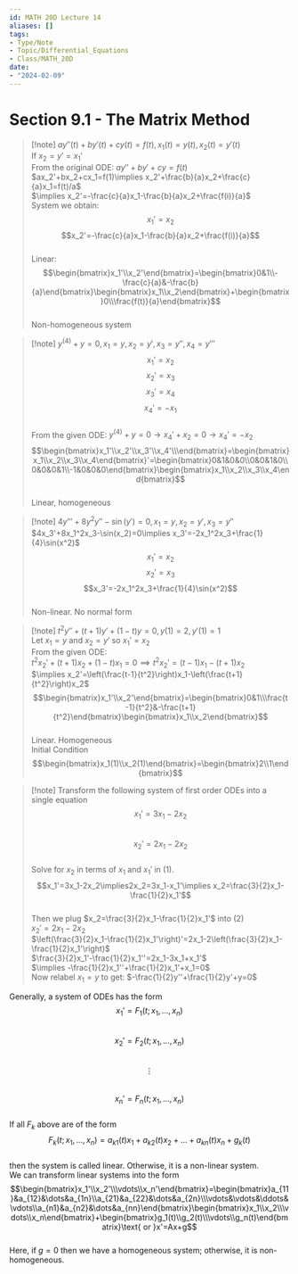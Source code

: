 ```yaml
---
id: MATH 20D Lecture 14
aliases: []
tags:
- Type/Note
- Topic/Differential_Equations
- Class/MATH_20D
date:
- "2024-02-09"
---
```

# Section 9.1 - The Matrix Method  

> [!note] $ay''(t)+by'(t)+cy(t)=f(t),x_1(t)=y(t),x_2(t)=y'(t)$  
> If $x_2=y'=x_1'$  
> From the original ODE: $ay''+by'+cy=f(t)$  
> $ax_2'+bx_2+cx_1=f(1)\implies x_2'+\frac{b}{a}x_2+\frac{c}{a}x_1=f(t)/a$  
> $\implies x_2'=-\frac{c}{a}x_1-\frac{b}{a}x_2+\frac{f(i)}{a}$  
> System we obtain: $$x_1'=x_2$$ $$x_2'=-\frac{c}{a}x_1-\frac{b}{a}x_2+\frac{f(i)}{a}$$  
> Linear: $$\begin{bmatrix}x_1'\\x_2'\end{bmatrix}=\begin{bmatrix}0&1\\-\frac{c}{a}&-\frac{b}{a}\end{bmatrix}\begin{bmatrix}x_1\\x_2\end{bmatrix}+\begin{bmatrix}0\\\frac{f(t)}{a}\end{bmatrix}$$  
> Non-homogeneous system  

> [!note] $y^{(4)}+y=0,x_1=y,x_2=y',x_3=y'',x_4=y'''$  
> $$x_1'=x_2$$ $$x_2'=x_3$$ $$x_3'=x_4$$ $$x_4'=-x_1$$  
> From the given ODE: $y^{(4)}+y=0\to x_4'+x_2=0\to x_4'=-x_2$  
> $$\begin{bmatrix}x_1'\\x_2'\\x_3'\\x_4'\\\end{bmatrix}=\begin{bmatrix}x_1\\x_2\\x_3\\x_4\end{bmatrix}'=\begin{bmatrix}0&1&0&0\\0&0&1&0\\0&0&0&1\\-1&0&0&0\end{bmatrix}\begin{bmatrix}x_1\\x_2\\x_3\\x_4\end{bmatrix}$$  
> Linear, homogeneous  

> [!note] $4y'''+8y^2y''-\sin(y')=0,x_1=y,x_2=y',x_3=y''$  
> $4x_3'+8x_1^2x_3-\sin(x_2)=0\implies x_3'=-2x_1^2x_3+\frac{1}{4}\sin(x^2)$  
> $$x_1'=x_2$$ $$x_2'=x_3$$ $$x_3'=-2x_1^2x_3+\frac{1}{4}\sin(x^2)$$  
> Non-linear. No normal form  

> [!note] $t^2y''+(t+1)y'+(1-t)y=0,y(1)=2,y'(1)=1$  
> Let $x_1=y$ and $x_2=y'$ so $x_1'=x_2$  
> From the given ODE:  
> $t^2x_2'+(t+1)x_2+(1-t)x_1=0\implies t^2x_2'=(t-1)x_1-(t+1)x_2$  
> $\implies x_2'=\left(\frac{t-1}{t^2}\right)x_1-\left(\frac{t+1}{t^2}\right)x_2$  
> $$\begin{bmatrix}x_1'\\x_2'\end{bmatrix}=\begin{bmatrix}0&1\\\frac{t-1}{t^2}&-\frac{t+1}{t^2}\end{bmatrix}\begin{bmatrix}x_1\\x_2\end{bmatrix}$$  
> Linear. Homogeneous  
> Initial Condition $$\begin{bmatrix}x_1(1)\\x_2(1)\end{bmatrix}=\begin{bmatrix}2\\1\end{bmatrix}$$  

> [!note] Transform the following system of first order ODEs into a single equation  
> $$x_1'=3x_1-2x_2\tag{1}$$  
> $$x_2'=2x_1-2x_2\tag{2}$$  
> Solve for $x_2$ in terms of $x_1$ and $x_1'$ in (1).  
> $$x_1'=3x_1-2x_2\implies2x_2=3x_1-x_1'\implies x_2=\frac{3}{2}x_1-\frac{1}{2}x_1'$$  
> Then we plug $x_2=\frac{3}{2}x_1-\frac{1}{2}x_1'$ into (2)  
> $x_2'=2x_1-2x_2$  
> $\left(\frac{3}{2}x_1-\frac{1}{2}x_1'\right)'=2x_1-2\left(\frac{3}{2}x_1-\frac{1}{2}x_1'\right)$  
> $\frac{3}{2}x_1'-\frac{1}{2}x_1''=2x_1-3x_1+x_1'$  
> $\implies -\frac{1}{2}x_1''+\frac{1}{2}x_1'+x_1=0$  
> Now relabel $x_1=y$ to get: $-\frac{1}{2}y''+\frac{1}{2}y'+y=0$  

Generally, a system of ODEs has the form  
$$x_1'=F_1(t;x_1,\dots,x_n)$$  
$$x_2'=F_2(t;x_1,\dots,x_n)$$  
$$\vdots$$  
$$x_n'=F_n(t;x_1,\dots,x_n)$$  
If all $F_k$ above are of the form  
$$F_k(t;x_1,\dots,x_n)=a_{k1}(t)x_1+a_{k2}(t)x_2+\dots+a_{kn}(t)x_n+g_k(t)$$  
then the system is called linear. Otherwise, it is a non-linear system.  
We can transform linear systems into the form  
$$\begin{bmatrix}x_1'\\x_2'\\\vdots\\x_n'\end{bmatrix}=\begin{bmatrix}a_{11}&a_{12}&\dots&a_{1n}\\a_{21}&a_{22}&\dots&a_{2n}\\\vdots&\vdots&\ddots&\vdots\\a_{n1}&a_{n2}&\dots&a_{nn}\end{bmatrix}\begin{bmatrix}x_1\\x_2\\\vdots\\x_n\end{bmatrix}+\begin{bmatrix}g_1(t)\\g_2(t)\\\vdots\\g_n(t)\end{bmatrix}\text{ or }x'=Ax+g$$  
Here, if $g=0$ then we have a homogeneous system; otherwise, it is non-homogeneous.  
